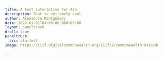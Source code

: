 ```yaml
---
title: A test interactive for Ala
description: That is extremely cool
author: Alexandra Montgomery
date: 2022-01-01T04:00:00.000+00:00
layout: paneltruck
draft: true
paneltruck:
  src: ala-test
image: https://iiif.digitalcommonwealth.org/iiif/2/commonwealth:9s1619812/1372,1097,1440,782/,1200/0/default.jpg

---
```

